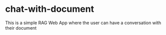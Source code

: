 # chat-with-document
This is a simple RAG Web App where the user can have a conversation with their document
